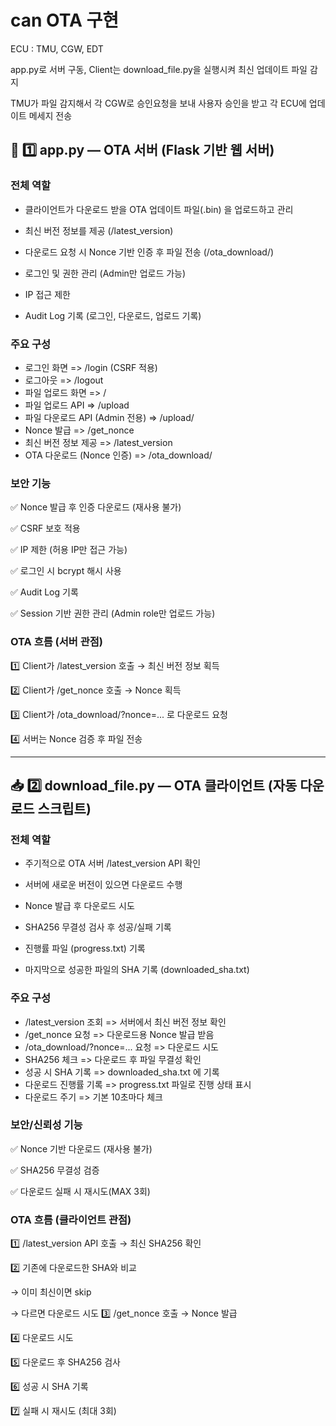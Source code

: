 # can OTA 구현

ECU : TMU, CGW, EDT

app.py로 서버 구동, Client는 download_file.py을 실행시켜 최신 업데이트 파일 감지

TMU가 파일 감지해서 각 CGW로 승인요청을 보내 사용자 승인을 받고 각 ECU에 업데이트 메세지 전송

## 🚗 1️⃣ app.py — OTA 서버 (Flask 기반 웹 서버)
### 전체 역할
* 클라이언트가 다운로드 받을 OTA 업데이트 파일(.bin) 을 업로드하고 관리

* 최신 버전 정보를 제공 (/latest_version)

* 다운로드 요청 시 Nonce 기반 인증 후 파일 전송 (/ota_download/<filename>)

* 로그인 및 권한 관리 (Admin만 업로드 가능)

* IP 접근 제한

* Audit Log 기록 (로그인, 다운로드, 업로드 기록)

### 주요 구성
* 로그인 화면 =>	 /login (CSRF 적용)
* 로그아웃 => /logout
* 파일 업로드 화면	=> /
* 파일 업로드 API => /upload
* 파일 다운로드 API (Admin 전용) => /upload/<filename>
* Nonce 발급 => /get_nonce
* 최신 버전 정보 제공 => /latest_version
* OTA 다운로드 (Nonce 인증) => /ota_download/<filename>

### 보안 기능
✅ Nonce 발급 후 인증 다운로드 (재사용 불가)

✅ CSRF 보호 적용

✅ IP 제한 (허용 IP만 접근 가능)

✅ 로그인 시 bcrypt 해시 사용

✅ Audit Log 기록

✅ Session 기반 권한 관리 (Admin role만 업로드 가능)


### OTA 흐름 (서버 관점)
1️⃣ Client가 /latest_version 호출 → 최신 버전 정보 획득

2️⃣ Client가 /get_nonce 호출 → Nonce 획득

3️⃣ Client가 /ota_download/<filename>?nonce=... 로 다운로드 요청

4️⃣ 서버는 Nonce 검증 후 파일 전송

---

## 📥 2️⃣ download_file.py — OTA 클라이언트 (자동 다운로드 스크립트)
### 전체 역할
* 주기적으로 OTA 서버 /latest_version API 확인

* 서버에 새로운 버전이 있으면 다운로드 수행

* Nonce 발급 후 다운로드 시도

* SHA256 무결성 검사 후 성공/실패 기록

* 진행률 파일 (progress.txt) 기록

* 마지막으로 성공한 파일의 SHA 기록 (downloaded_sha.txt)

### 주요 구성

* /latest_version 조회                     => 서버에서 최신 버전 정보 확인
* /get_nonce 요청                          => 다운로드용 Nonce 발급 받음
* /ota_download/<filename>?nonce=... 요청  => 다운로드 시도
* SHA256 체크                              => 다운로드 후 파일 무결성 확인
* 성공 시 SHA 기록                          => downloaded_sha.txt 에 기록
* 다운로드 진행률 기록                      => progress.txt 파일로 진행 상태 표시
* 다운로드 주기                             => 기본 10초마다 체크

### 보안/신뢰성 기능
✅ Nonce 기반 다운로드 (재사용 불가)

✅ SHA256 무결성 검증

✅ 다운로드 실패 시 재시도(MAX 3회)


### OTA 흐름 (클라이언트 관점)
1️⃣ /latest_version API 호출 → 최신 SHA256 확인

2️⃣ 기존에 다운로드한 SHA와 비교

→ 이미 최신이면 skip

→ 다르면 다운로드 시도
3️⃣ /get_nonce 호출 → Nonce 발급

4️⃣ 다운로드 시도

5️⃣ 다운로드 후 SHA256 검사

6️⃣ 성공 시 SHA 기록

7️⃣ 실패 시 재시도 (최대 3회)

